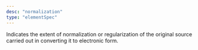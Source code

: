 ```yaml
---
desc: "normalization"
type: "elementSpec"
---
```


Indicates the extent of normalization or regularization of the original source carried
out in converting it to electronic form.